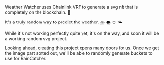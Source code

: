 Weather Watcher uses Chainlink VRF to generate a svg nft that is completely on the blockchain. 🔗 

It's a truly random way to predict the weather. ⛈️ 🌪️ ☃️ 🌤️

While it's not working perfectly quite yet, it's on the way, and soon it will be a working random svg project.  

Looking ahead, creating this project opens many doors for us.  Once we get the image part sorted out, we'll be able to randomly generate buckets to use for RainCatcher.


